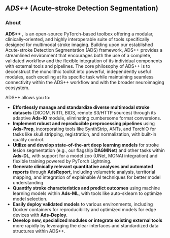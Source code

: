 ## *ADS++* (Acute-stroke Detection Segmentation)
### About
**ADS++** , is an open-source PyTorch-based toolbox offering a modular, clinically-oriented, and highly interoperable suite of tools specifically designed for multimodal stroke imaging. Building upon our established Acute-stroke Detection Segmentation (ADS) framework, ADS++ provides a streamlined environment that encourages both the use of a complete, validated workflow and the flexible integration of its individual components with external tools and pipelines. The core philosophy of ADS++ is to deconstruct the monolithic toolkit into powerful, independently useful modules, each excelling at its specific task while maintaining seamless connectivity within the ADS++ workflow and with the broader neuroimaging ecosystem.

ADS++ allows you to:

*   **Effortlessly manage and standardize diverse multimodal stroke datasets** (DICOM, NIfTI, BIDS, remote S3/HTTP sources) through its adaptive **Ads-IO** module, eliminating cumbersome format conversions.
*   **Implement robust and reproducible preprocessing pipelines** using **Ads-Prep**, incorporating tools like SynthStrip, ANTs, and TorchIO for tasks like skull stripping, registration, and normalization, with built-in quality control.
*   **Utilize and develop state-of-the-art deep learning models** for stroke lesion segmentation (e.g., our flagship **DAGMNet**) and other tasks within **Ads-DL**, with support for a model zoo (UNet, MONAI integration) and flexible training powered by PyTorch Lightning.
*   **Generate clinically relevant quantitative analyses and automated reports** through **AdsReport**, including volumetric analysis, territorial mapping, and integration of explainable AI techniques for better model understanding.
*   **Quantify stroke characteristics and predict outcomes** using machine learning models within **Ads-ML**, with tools like auto-sklearn to optimize model selection.
*   **Easily deploy validated models** to various environments, including Docker containers for reproducibility and optimized models for edge devices with **Ads-Deploy**.
*   **Develop new, specialized modules or integrate existing external tools** more rapidly by leveraging the clear interfaces and standardized data structures within ADS++.
